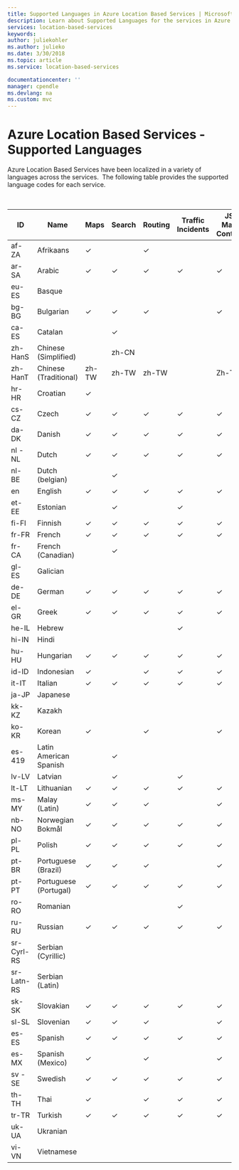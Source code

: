 ```yaml
---
title: Supported Languages in Azure Location Based Services | Microsoft Docs
description: Learn about Supported Languages for the services in Azure Location Based Services
services: location-based-services
keywords: 
author: juliekohler
ms.author: julieko
ms.date: 3/30/2018
ms.topic: article
ms.service: location-based-services

documentationcenter: ''
manager: cpendle
ms.devlang: na
ms.custom: mvc
---
```


# Azure Location Based Services - Supported Languages
Azure Location Based Services have been localized in a variety
of languages across the services.  The following
table provides the supported language codes for each service.  
  
<br>
 



| ID         | Name                   | Maps  | Search | Routing | Traffic Incidents | JS Map Control | Time Zone |
|------------|------------------------|-------|--------|---------|-------------------|----------------|-----------|
| af-ZA      | Afrikaans              | ✓     |        | ✓       |                   |                | ✓         |
| ar-SA      | Arabic                 | ✓     | ✓      | ✓       | ✓                 | ✓              | ✓         |
| eu-ES      | Basque                 |       |        |         |                   |                | ✓         |
| bg-BG      | Bulgarian              | ✓     | ✓      | ✓       |                   | ✓              | ✓         |
| ca-ES      | Catalan                |       | ✓      |         |                   |                | ✓         |
| zh-HanS    | Chinese (Simplified)   |       | zh-CN  |         |                   |                | ✓         |
| zh-HanT    | Chinese (Traditional)  | zh-TW | zh-TW  | zh-TW   |                   | Zh-TW          | ✓         |
| hr-HR      | Croatian               | ✓     |        |         |                   |                | ✓         |
| cs-CZ      | Czech                  | ✓     | ✓      | ✓       | ✓                 | ✓              | ✓         |
| da-DK      | Danish                 | ✓     | ✓      | ✓       | ✓                 | ✓              | ✓         |
| nl -NL     | Dutch                  | ✓     | ✓      | ✓       | ✓                 | ✓              | ✓         |
| nl-BE      | Dutch (belgian)        |       | ✓      |         |                   |                | ✓         |
| en         | English                | ✓     | ✓      | ✓       | ✓                 | ✓              | ✓         |
| et-EE      | Estonian               |       | ✓      |         | ✓                 |                | ✓         |
| fi-FI      | Finnish                | ✓     | ✓      | ✓       | ✓                 | ✓              | ✓         |
| fr-FR      | French                 | ✓     | ✓      | ✓       | ✓                 | ✓              | ✓         |
| fr-CA      | French (Canadian)      |       | ✓      |         |                   |                | ✓         |
| gl-ES      | Galician               |       |        |         |                   |                | ✓         |
| de-DE      | German                 | ✓     | ✓      | ✓       | ✓                 | ✓              | ✓         |
| el-GR      | Greek                  | ✓     | ✓      | ✓       | ✓                 | ✓              | ✓         |
| he-IL      | Hebrew                 |       |        |         | ✓                 |                | ✓         |
| hi-IN      | Hindi                  |       |        |         |                   |                | ✓         |
| hu-HU      | Hungarian              | ✓     | ✓      | ✓       | ✓                 | ✓              | ✓         |
| id-ID      | Indonesian             | ✓     |        | ✓       | ✓                 | ✓              | ✓         |
| it-IT      | Italian                | ✓     | ✓      | ✓       | ✓                 | ✓              | ✓         |
| ja-JP      | Japanese               |       |        |         |                   |                | ✓         |
| kk-KZ      | Kazakh                 |       |        |         |                   |                | ✓         |
| ko-KR      | Korean                 | ✓     |        | ✓       |                   | ✓              | ✓         |
| es-419     | Latin American Spanish |       | ✓      |         |                   |                | ✓         |
| lv-LV      | Latvian                |       | ✓      |         | ✓                 |                | ✓         |
| lt-LT      | Lithuanian             | ✓     | ✓      | ✓       | ✓                 | ✓              | ✓         |
| ms-MY      | Malay (Latin)          | ✓     | ✓      | ✓       |                   | ✓              | ✓         |
| nb-NO      | Norwegian Bokmål       | ✓     | ✓      | ✓       | ✓                 | ✓              | ✓         |
| pl-PL      | Polish                 | ✓     | ✓      | ✓       | ✓                 | ✓              | ✓         |
| pt-BR      | Portuguese (Brazil)    | ✓     | ✓      | ✓       |                   | ✓              | ✓         |
| pt-PT      | Portuguese (Portugal)  | ✓     | ✓      | ✓       | ✓                 | ✓              | ✓         |
| ro-RO      | Romanian               |       |        |         | ✓                 |                | ✓         |
| ru-RU      | Russian                | ✓     | ✓      | ✓       | ✓                 | ✓              | ✓         |
| sr-Cyrl-RS | Serbian (Cyrillic)     |       |        |         |                   |                | ✓         |
| sr-Latn-RS | Serbian (Latin)        |       |        |         |                   |                | ✓         |
| sk-SK      | Slovakian              | ✓     | ✓      | ✓       | ✓                 | ✓              | ✓         |
| sl-SL      | Slovenian              | ✓     | ✓      | ✓       |                   | ✓              | ✓         |
| es-ES      | Spanish                | ✓     | ✓      | ✓       | ✓                 | ✓              | ✓         |
| es-MX      | Spanish (Mexico)       | ✓     |        | ✓       |                   | ✓              | ✓         |
| sv -SE     | Swedish                | ✓     | ✓      | ✓       | ✓                 | ✓              | ✓         |
| th-TH      | Thai                   | ✓     |        | ✓       | ✓                 | ✓              | ✓         |
| tr-TR      | Turkish                | ✓     | ✓      | ✓       | ✓                 | ✓              | ✓         |
| uk-UA      | Ukranian               |       |        |         |                   |                | ✓         |
| vi-VN      | Vietnamese             |       |        |         |                   |                | ✓         |
